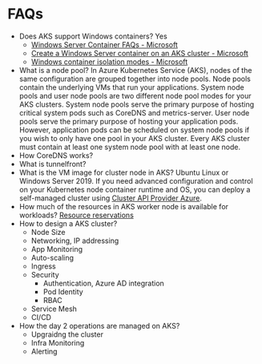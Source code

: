 # FAQs
* Does AKS support Windows containers? Yes
    * [Windows Server Container FAQs - Microsoft](https://docs.microsoft.com/en-us/azure/aks/windows-faq)
    * [Create a Windows Server container on an AKS cluster - Microsoft](https://docs.microsoft.com/en-us/azure/aks/windows-container-cli)
    * [Windows container isolation modes - Microsoft](https://docs.microsoft.com/en-us/virtualization/windowscontainers/manage-containers/hyperv-container)
* What is a node pool? In Azure Kubernetes Service (AKS), nodes of the same configuration are grouped together into node pools. Node pools contain the underlying VMs that run your applications. System node pools and user node pools are two different node pool modes for your AKS clusters. System node pools serve the primary purpose of hosting critical system pods such as CoreDNS and metrics-server. User node pools serve the primary purpose of hosting your application pods. However, application pods can be scheduled on system node pools if you wish to only have one pool in your AKS cluster. Every AKS cluster must contain at least one system node pool with at least one node.
* How CoreDNS works?
* What is tunnelfront?
* What is the VM image for cluster node in AKS? Ubuntu Linux or Windows Server 2019. If you need advanced configuration and control on your Kubernetes node container runtime and OS, you can deploy a self-managed cluster using [Cluster API Provider Azure](https://docs.microsoft.com/en-us/azure/aks/concepts-clusters-workloads).
* How much of the resources in AKS worker node is available for workloads? [Resource reservations](https://docs.microsoft.com/en-us/azure/aks/concepts-clusters-workloads#resource-reservations) 
* How to design a AKS cluster?
    * Node Size
    * Networking, IP addressing
    * App Monitoring
    * Auto-scaling
    * Ingress
    * Security
        * Authentication, Azure AD integration
        * Pod Identity
        * RBAC
    * Service Mesh
    * CI/CD
* How the day 2 operations are managed on AKS?
    * Upgraidng the cluster
    * Infra Monitoring
    * Alerting
